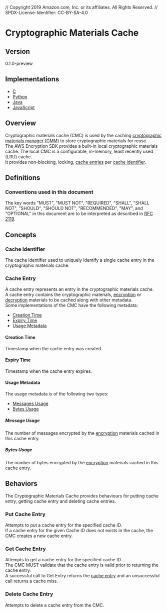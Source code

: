 // Copyright 2019 Amazon.com, Inc. or its affiliates. All Rights Reserved. // SPDX-License-Identifier: CC-BY-SA-4.0

# Cryptographic Materials Cache

## Version

0.1.0-preview

## Implementations

- [C](https://github.com/aws/aws-encryption-sdk-c/blob/master/include/aws/cryptosdk/cache.h)
- [Python](https://github.com/aws/aws-encryption-sdk-python/blob/master/src/aws_encryption_sdk/caches/base.py)
- [Java](https://github.com/aws/aws-encryption-sdk-java/blob/master/src/main/java/com/amazonaws/encryptionsdk/caching/CryptoMaterialsCache.java)
- [JavaScript](https://github.com/awslabs/aws-encryption-sdk-javascript/blob/master/modules/cache-material/src/cryptographic_materials_cache.ts)

## Overview

Cryptographic materials cache (CMC) is used by the caching [cryptographic materials manager (CMM)](#caching-cmm.md) 
to store cryptographic materials for reuse.  
The AWS Encryption SDK provides a built-in local cryptographic materials cache. 
The local CMC is a configurable, in-memory, least recently used (LRU) cache.  
It provides non-blocking, locking, [cache entries](#cmc-interface.md#cache-entry) per [cache identifier](#cmc-interface.md#cache-id).  

## Definitions

### Conventions used in this document

The key words "MUST", "MUST NOT", "REQUIRED", "SHALL", "SHALL NOT", "SHOULD", "SHOULD NOT", "RECOMMENDED", "MAY", and "OPTIONAL"
in this document are to be interpreted as described in [RFC 2119](https://tools.ietf.org/html/rfc2119).

## Concepts 

### Cache Identifier

The cache identifier used to uniquely identify a single cache entry in the cryptographic materials cache.

### Cache Entry 

A cache entry represents an entry in the cryptographic materials cache.  
A cache entry contains the cryptographic materials, [encryption](#structures.md#encryption-materials) or [decryption](#structures.md#decryption-materials) 
materials to be cached along with other metadata.  
Some implementations of the CMC have the following metadata: 

- [Creation Time](#creation-time)
- [Expiry Time](#expiry-time)
- [Usage Metadata](#usage-metadata)

#### Creation Time 

Timestamp when the cache entry was created.  

#### Expiry Time 

Timestamp when the cache entry expires.  

#### Usage Metadata 

The usage metadata is of the following two types:

- [Messages Usage](#message-usage)
- [Bytes Usage](#bytes-usage)

##### Message Usage 

The number of messages encrypted by the [encryption](#data-strucutres.md#encryption-materials) materials cached in this cache entry.  

##### Bytes Usage

The number of bytes encrypted by the [encryption](#data-strucutres.md#encryption-materials) materials cached in this cache entry.   

## Behaviors

The Cryptographic Materials Cache provides behaviours for putting cache entry, getting cache entry and deleting cache entries. 

### Put Cache Entry 

Attempts to put a cache entry for the specified cache ID.  
If a cache entry for the given Cache ID does not exists in the cache, the CMC creates a new cache entry.  

### Get Cache Entry 

Attempts to get a cache entry for the specified cache ID.  
The CMC MUST validate that the cache entry is valid prior to returning the cache entry.   
A successful call to Get Entry returns the [cache entry](#cache-entry) and an unsuccessful call returns a cache miss.  

### Delete Cache Entry 

Attempts to delete a cache entry from the CMC.  
